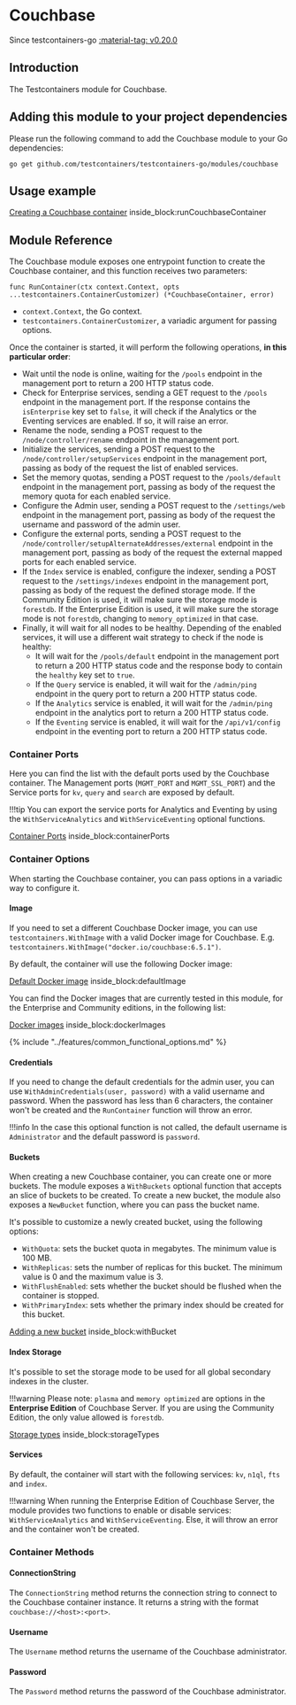 # Couchbase

Since testcontainers-go <a href="https://github.com/testcontainers/testcontainers-go/releases/tag/v0.20.0"><span class="tc-version">:material-tag: v0.20.0</span></a>

## Introduction

The Testcontainers module for Couchbase.

## Adding this module to your project dependencies

Please run the following command to add the Couchbase module to your Go dependencies:

```
go get github.com/testcontainers/testcontainers-go/modules/couchbase
```

## Usage example

<!--codeinclude-->
[Creating a Couchbase container](../../modules/couchbase/examples_test.go) inside_block:runCouchbaseContainer
<!--/codeinclude-->

## Module Reference

The Couchbase module exposes one entrypoint function to create the Couchbase container, and this function receives two parameters:

```golang
func RunContainer(ctx context.Context, opts ...testcontainers.ContainerCustomizer) (*CouchbaseContainer, error)
```

- `context.Context`, the Go context.
- `testcontainers.ContainerCustomizer`, a variadic argument for passing options.

Once the container is started, it will perform the following operations, **in this particular order**:

* Wait until the node is online, waiting for the `/pools` endpoint in the management port to return a 200 HTTP status code.
* Check for Enterprise services, sending a GET request to the `/pools` endpoint in the management port. If the response contains the `isEnterprise` key set to `false`, it will check if the Analytics or the Eventing services are enabled. If so, it will raise an error.
* Rename the node, sending a POST request to the `/node/controller/rename` endpoint in the management port.
* Initialize the services, sending a POST request to the `/node/controller/setupServices` endpoint in the management port, passing as body of the request the list of enabled services.
* Set the memory quotas, sending a POST request to the `/pools/default` endpoint in the management port, passing as body of the request the memory quota for each enabled service.
* Configure the Admin user, sending a POST request to the `/settings/web` endpoint in the management port, passing as body of the request the username and password of the admin user.
* Configure the external ports, sending a POST request to the `/node/controller/setupAlternateAddresses/external` endpoint in the management port, passing as body of the request the external mapped ports for each enabled service.
* If the `Index` service is enabled, configure the indexer, sending a POST request to the `/settings/indexes` endpoint in the management port, passing as body of the request the defined storage mode. If the Community Edition is used, it will make sure the storage mode is `forestdb`. If the Enterprise Edition is used, it will make sure the storage mode is not `forestdb`, changing to `memory_optimized` in that case.
* Finally, it will wait for all nodes to be healthy. Depending of the enabled services, it will use a different wait strategy to check if the node is healthy:
	- It will wait for the `/pools/default` endpoint in the management port to return a 200 HTTP status code and the response body to contain the `healthy` key set to `true`.
	- If the `Query` service is enabled, it will wait for the `/admin/ping` endpoint in the query port to return a 200 HTTP status code.
	- If the `Analytics` service is enabled, it will wait for the `/admin/ping` endpoint in the analytics port to return a 200 HTTP status code.
	- If the `Eventing` service is enabled, it will wait for the `/api/v1/config` endpoint in the eventing port to return a 200 HTTP status code.

### Container Ports

Here you can find the list with the default ports used by the Couchbase container. The Management ports (`MGMT_PORT` and `MGMT_SSL_PORT`) and the Service ports for `kv`, `query` and `search` are exposed by default.

!!!tip
	You can export the service ports for Analytics and Eventing by using the `WithServiceAnalytics` and `WithServiceEventing` optional functions.

<!--codeinclude-->
[Container Ports](../../modules/couchbase/couchbase.go) inside_block:containerPorts
<!--/codeinclude-->

### Container Options

When starting the Couchbase container, you can pass options in a variadic way to configure it.

#### Image

If you need to set a different Couchbase Docker image, you can use `testcontainers.WithImage` with a valid Docker image
for Couchbase. E.g. `testcontainers.WithImage("docker.io/couchbase:6.5.1")`.

By default, the container will use the following Docker image:

<!--codeinclude-->
[Default Docker image](../../modules/couchbase/couchbase.go) inside_block:defaultImage
<!--/codeinclude-->

You can find the Docker images that are currently tested in this module, for the Enterprise and Community editions, in the following list:

<!--codeinclude-->
[Docker images](../../modules/couchbase/couchbase_test.go) inside_block:dockerImages
<!--/codeinclude-->

{% include "../features/common_functional_options.md" %}

#### Credentials

If you need to change the default credentials for the admin user, you can use `WithAdminCredentials(user, password)` with a valid username and password.
When the password has less than 6 characters, the container won't be created and the `RunContainer` function will throw an error.

!!!info
	In the case this optional function is not called, the default username is `Administrator` and the default password is `password`.

#### Buckets

When creating a new Couchbase container, you can create one or more buckets. The module exposes a `WithBuckets` optional function that accepts an slice of buckets to be created.
To create a new bucket, the module also exposes a `NewBucket` function, where you can pass the bucket name.

It's possible to customize a newly created bucket, using the following options:

- `WithQuota`: sets the bucket quota in megabytes. The minimum value is 100 MB.
- `WithReplicas`: sets the number of replicas for this bucket. The minimum value is 0 and the maximum value is 3.
- `WithFlushEnabled`: sets whether the bucket should be flushed when the container is stopped.
- `WithPrimaryIndex`: sets whether the primary index should be created for this bucket.

<!--codeinclude-->
[Adding a new bucket](../../modules/couchbase/couchbase_test.go) inside_block:withBucket
<!--/codeinclude-->

#### Index Storage

It's possible to set the storage mode to be used for all global secondary indexes in the cluster.

!!!warning
	Please note: `plasma` and `memory optimized` are options in the **Enterprise Edition** of Couchbase Server. If you are using the Community Edition, the only value allowed is `forestdb`.

<!--codeinclude-->
[Storage types](../../modules/couchbase/storage_mode.go) inside_block:storageTypes
<!--/codeinclude-->

#### Services

By default, the container will start with the following services: `kv`, `n1ql`, `fts` and `index`.

!!!warning
	When running the Enterprise Edition of Couchbase Server, the module provides two functions to enable or disable services:
	`WithServiceAnalytics` and `WithServiceEventing`. Else, it will throw an error and the container won't be created.

### Container Methods

#### ConnectionString

The `ConnectionString` method returns the connection string to connect to the Couchbase container instance. 
It returns a string with the format `couchbase://<host>:<port>`.

#### Username

The `Username` method returns the username of the Couchbase administrator. 

#### Password

The `Password` method returns the password of the Couchbase administrator.
